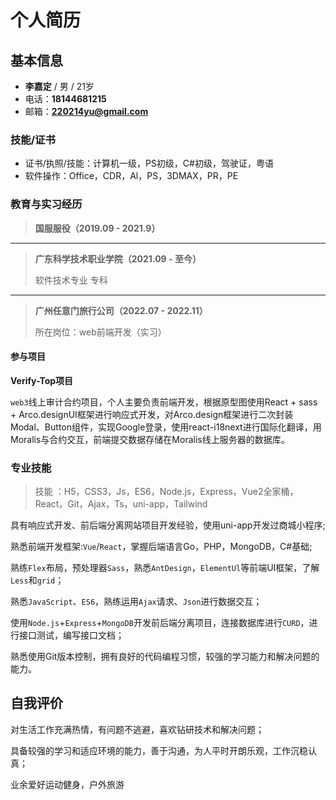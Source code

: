# 个人简历

## 基本信息

- **李嘉定** / 男 / 21岁
- 电话：**18144681215**
- 邮箱：**220214yu@gmail.com**

### **技能/证书**

- 证书/执照/技能：计算机一级，PS初级，C#初级，驾驶证，粤语
- 软件操作：Office，CDR，Al，PS，3DMAX，PR，PE

### 教育与实习经历

> **国服服役（2019.09 - 2021.9）**

------

> **广东科学技术职业学院（2021.09 - 至今）**
>
> 软件技术专业	专科

------

> **广州任意门旅行公司（2022.07 - 2022.11）**
>
> 所在岗位：web前端开发（实习）
>

#### 参与项目

**Verify-Top项目**

`web3`线上审计合约项目，个人主要负责前端开发，根据原型图使用React + sass + Arco.designUI框架进行响应式开发，对Arco.design框架进行二次封装Modal、Button组件，实现Google登录，使用react-i18next进行国际化翻译，用Moralis与合约交互，前端提交数据存储在Moralis线上服务器的数据库。

### 专业技能

> 技能 ：H5，CSS3，Js，ES6，Node.js，Express，Vue2全家桶，React，Git，Ajax，Ts，uni-app，Tailwind

具有响应式开发、前后端分离网站项目开发经验，使用uni-app开发过商城小程序;

熟悉前端开发框架:`Vue`/`React`，掌握后端语言Go，PHP，MongoDB，C#基础;

熟练`Flex`布局，预处理器`Sass`，熟悉`AntDesign`，`ElementUl`等前端UI框架，了解`Less`和`grid`；

熟悉`JavaScript`、`ES6`，熟练运用`Ajax`请求、`Json`进行数据交互；

使用`Node.js`+`Express`+`MongoDB`开发前后端分离项目，连接数据库进行`CURD`，进行接口测试，编写接口文档；

熟悉使用Git版本控制，拥有良好的代码编程习惯，较强的学习能力和解决问题的能力。

## 自我评价

对生活工作充满热情，有问题不逃避，喜欢钻研技术和解决问题；

具备较强的学习和适应环境的能力，善于沟通，为人平时开朗乐观，工作沉稳认真；

业余爱好运动健身，户外旅游
